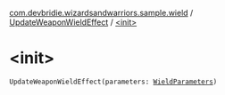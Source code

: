 [com.devbridie.wizardsandwarriors.sample.wield](../index.md) / [UpdateWeaponWieldEffect](index.md) / [&lt;init&gt;](.)

# &lt;init&gt;

`UpdateWeaponWieldEffect(parameters: `[`WieldParameters`](../-wield-parameters/index.md)`)`